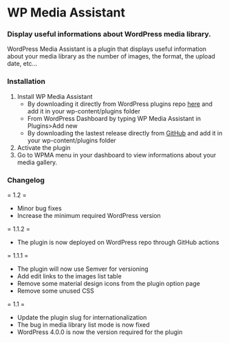 # WP Media Assistant

### Display useful informations about WordPress media library.

WordPress Media Assistant is a plugin that displays useful information about your media library as the number of images,
the format, the upload date, etc...

### Installation

 1. Install WP Media Assistant
	 - By downloading it directly from WordPress plugins repo [here](https://wordpress.org/plugins/wp-media-assistant) and add it in your wp-content/plugins folder
	 - From WordPress Dashboard by typing WP Media Assistant in Plugins>Add new
	 - By downloading the lastest release directly from [GitHub](https://github.com/JustinyAhin/wpmassistant/releases/latest) and add it in your wp-content/plugins folder
2.  Activate the plugin
 3. Go to WPMA menu in your dashboard to view informations about your media gallery.

###   Changelog
= 1.2 =
* Minor bug fixes
* Increase the minimum required WordPress version

= 1.1.2 =
* The plugin is now deployed on WordPress repo through GitHub actions

= 1.1.1 =
* The plugin will now use Semver for versioning
* Add edit links to the images list table
* Remove some material design icons from the plugin option page
* Remove some unused CSS

= 1.1 =
* Update the plugin slug for internationalization
* The bug in media library list mode is now fixed
* WordPress 4.0.0 is now the version required for the plugin
